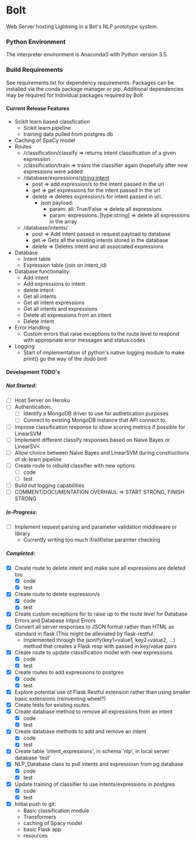 # Bolt
Web Server hosting Lightning in a Bot's NLP prototype system.

### Python Environment
The interpreter environment is Anaconda3 with Python version 3.5.

### Build Requirements
See requirements.txt for dependency requirements.
Packages can be installed via the conda package manager or pip.
Additional dependencies may be required for individual packages required by Bolt

#### Current Release Features
- Scikit learn based classfication
	- Scikit learn pipeline
	- training data pulled from postgres db
- Caching of SpaCy model
- Routes
	- /classification/classify => returns intent classification of a given expression
	- /classification/train => trains the classifier again (hopefully after new expressions were added
	- /database/expressions/<string:intent>
		- post => add expression/s to the intent passed in the url
		- get => get expressions for the intent passed in the url
		- delete => deletes expression/s for intent passed in url.
			- json payload: 
				- param: all: True/False => delete all expressions
				- param: expressions: [type:string] => delete all expressions in the array
	- /database/intents/
		- post => Add intent passed in request payload to database
		- get => Gets all the existing intents stored in the database
		- delete => Deletes intent and all associated expressions
- Database
	- Intent table
	- Expression table (join on intent_id)
- Database functionality:
	- Add intent
	- Add expressions to intent
	- delete intent
	- Get all intents
	- Get all intent expressions
	- Get all intents and expressions
	- Delete all expressions from an intent
	- Delete intent
- Error Handling
	- Custom errors that raise exceptions to the route level to respond with appropriate error messages and status codes
- Logging
	- Start of implementation of python's native logging module to make print() go the way of the dodo bird

#### Development TODO's

##### Not Started:
- [ ] Host Server on Heroku
- [ ] Authentication:
	- [ ] Identify a MongoDB driver to use for authetication purposes
	- [ ] Connect to existing MongoDB instance that API connect to.
- [ ] Improve classification response to show scoring metrics if possible for LinearSVM
- [ ] Implement different classify responses based on Naive Bayes or LinearSV<
- [ ] Allow choice between Naive Bayes and LinearSVM during constructions of sk-learn pipeline
- [ ] Create route to rebuild classifier with new options
	- [ ] code
	- [ ] test
- [ ] Build out logging capabilities
- [ ] COMMENT/DOCUMENTATION OVERHAUL => START STRONG, FINISH STRONG

##### In-Progress:
- [ ] Implement request parsing and parameter validation middleware or library
	- Currently writing too much if/elif/else paramter checking

##### Completed:
- [x] Create route to delete intent and make sure all expressions are deleted too
	- [x] code
	- [x] test
- [x] Create route to delete expression/s
	- [x] code
	- [x] test
- [x] Create custom exceptions for to raise up to the route level for Database Errors and Database Intput Errors
- [x] Convert all server responses to JSON format rather than HTML as standard in flask (This might be alleviated by flask-restful.
	- Implemented through the jsonify(key1=value1, key2=value2, ...) method that creates a Flask resp with passed in key/value pairs
- [x] Create route to update classification model with new expressions
	- [x] code
	- [x] test
- [x] Create routes to add expressions to postgres
	- [x] code
	- [x] test
- [x] Explore potential use of Flask Restful extension rather than using smaller basic extensions (reinventing wheel?)
- [x] Create tests for existing routes.
- [x] Create database method to remove all expressions from an intent
	- [x] code
	- [x] test
- [x] Create database methods to add and remove an intent
	- [x] code
	- [x] test 
- [x] Create table 'intent_expressions', in schema 'nlp', in local server database 'test'
- [x] NLP_Database class to pull intents and expressiosn from pg database
	- [x] code
	- [x] test
- [x] Update training of classifier to use intents/expressions in postgres
	- [x] code
	- [x] test
- [x] Initial push to git:
	- Basic classification module
	- Transformers
	- caching of Spacy model
	- basic Flask app
	- resources